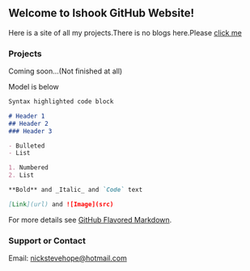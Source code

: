 ## Welcome to Ishook GitHub Website!

Here is a site of all my projects.There is no blogs here.Please [click me](https://ishook.e.ac.cn)

### Projects

Coming soon...(Not finished at all)

Model is below

```markdown
Syntax highlighted code block

# Header 1
## Header 2
### Header 3

- Bulleted
- List

1. Numbered
2. List

**Bold** and _Italic_ and `Code` text

[Link](url) and ![Image](src)
```

For more details see [GitHub Flavored Markdown](https://guides.github.com/features/mastering-markdown/).

### Support or Contact

Email: nickstevehope@hotmail.com
